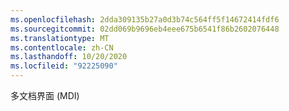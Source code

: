 ```yaml
---
ms.openlocfilehash: 2dda309135b27a0d3b74c564ff5f14672414fdf6
ms.sourcegitcommit: 02dd069b9696eb4eee675b6541f86b2602076448
ms.translationtype: MT
ms.contentlocale: zh-CN
ms.lasthandoff: 10/20/2020
ms.locfileid: "92225090"
---
```

多文档界面 (MDI)